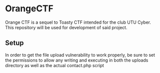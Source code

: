 # OrangeCTF
Orange CTF is a sequel to Toasty CTF intended for the club UTU Cyber. This repository will be used for development of said project.





## Setup

In order to get the file upload vulnerability to work properly, be sure to set the permissions to allow any writing and executing in both the uploads directory as well as the actual contact.php script
